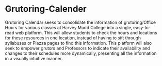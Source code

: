 # Grutoring-Calender
Grutoring Calendar seeks to consolidate the information of grutoring/Office Hours for various classes at Harvey Mudd College into a single, easy-to-read web platform. This will allow students to check the hours and locations for these resources in one location, instead of having to sift through syllabuses or Piazza pages to find this information. This platform will also seek to empower grutors and Professors to indicate their availability and changes to their schedules more dynamically, presenting all the information in a visually intuitive manner.
